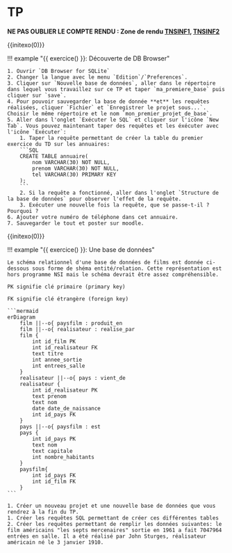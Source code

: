 # TP

**NE PAS OUBLIER LE COMPTE RENDU : Zone de rendu [TNSINF1](https://moodle.monlycee.net/mod/assign/view.php?id=67442), [TNSINF2](https://moodle.monlycee.net/mod/assign/view.php?id=68486)**


{{initexo(0)}}


!!! example "{{ exercice() }}: Découverte de DB Browser"

    1. Ouvrir `DB Browser for SQLite`
    2. Changer la langue avec le menu `Edition`/`Preferences`.
    3. Cliquer sur `Nouvelle base de données`, aller dans le répertoire dans lequel vous travaillez sur ce TP et taper `ma_premiere_base` puis cliquer sur `save`.
    4. Pour pouvoir sauvegarder la base de donnée **et** les requêtes réalisées, cliquer `Fichier` et `Enregistrer le projet sous...`. Choisir le même répertoire et le nom `mon_premier_projet_de_base`.
    5. Aller dans l'onglet `Exécuter le SQL` et cliquer sur l'icône `New Tab`. Vous pouvez maintenant taper des requêtes et les éxécuter avec l'icône `Exécuter`:
        1. Taper la requête permettant de créer la table du premier exercice du TD sur les annuaires:
        ```SQL
        CREATE TABLE annuaire(
            nom VARCHAR(30) NOT NULL,
            prenom VARCHAR(30) NOT NULL,
            tel VARCHAR(30) PRIMARY KEY
        );
        ```
        2. Si la requête a fonctionné, aller dans l'onglet `Structure de la base de données` pour observer l'effet de la requête.
        3. Exécuter une nouvelle fois la requête, que se passe-t-il ? Pourquoi ?
    6. Ajouter votre numéro de téléphone dans cet annuaire.
    7. Sauvegarder le tout et poster sur moodle.

{{initexo(0)}}


!!! example "{{ exercice() }}: Une base de données"

    Le schéma relationnel d'une base de données de films est donnée ci-dessous sous forme de shéma entité/relation. Cette représentation est hors programme NSI mais le schéma devrait être assez compréhensible.

    PK signifie clé primaire (primary key)

    FK signifie clé étrangère (foreign key)

    ```mermaid
    erDiagram
        film ||--o{ paysfilm : produit_en
        film ||--o{ realisateur : realise_par
        film {
            int id_film PK
            int id_realisateur FK
            text titre
            int annee_sortie
            int entrees_salle
        }
        realisateur ||--o{ pays : vient_de
        realisateur {
            int id_realisateur PK
            text prenom
            text nom
            date date_de_naissance
            int id_pays FK
        }
        pays ||--o{ paysfilm : est
        pays {
            int id_pays PK
            text nom
            text capitale
            int nombre_habitants
        }
        paysfilm{
            int id_pays FK
            int id_film FK
        }
    ```
    
    1. Créer un nouveau projet et une nouvelle base de données que vous rendrez à la fin du TP.
    1. Créer les requêtes SQL permettant de créer ces différentes tables
    2. Créer les requêtes permettant de remplir les données suivantes: le film américains "les septs mercenaires" sortie en 1961 a fait 7047964 entrées en salle. Il a été réalisé par John Sturges, réalisateur américain né le 3 janvier 1910.